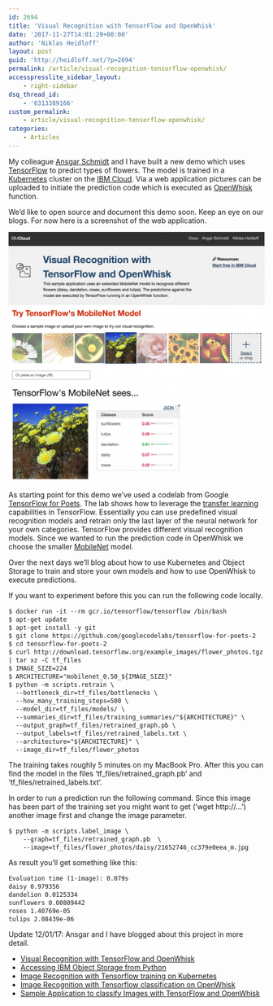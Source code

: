 ```yaml
---
id: 2694
title: 'Visual Recognition with TensorFlow and OpenWhisk'
date: '2017-11-27T14:01:29+00:00'
author: 'Niklas Heidloff'
layout: post
guid: 'http://heidloff.net/?p=2694'
permalink: /article/visual-recognition-tensorflow-openwhisk/
accesspresslite_sidebar_layout:
    - right-sidebar
dsq_thread_id:
    - '6313389166'
custom_permalink:
    - article/visual-recognition-tensorflow-openwhisk/
categories:
    - Articles
---
```


My colleague [Ansgar Schmidt](https://ansi.23-5.eu/) and I have built a new demo which uses [TensorFlow](https://www.tensorflow.org/) to predict types of flowers. The model is trained in a [Kubernetes](https://kubernetes.io/) cluster on the [IBM Cloud](https://bluemix.net). Via a web application pictures can be uploaded to initiate the prediction code which is executed as [OpenWhisk](https://www.ibm.com/cloud/functions) function.

We’d like to open source and document this demo soon. Keep an eye on our blogs. For now here is a screenshot of the web application.

![image](/assets/img/2017/11/tensorflow-openwhisk-1024x997.png)

As starting point for this demo we’ve used a codelab from Google [TensorFlow for Poets](https://codelabs.developers.google.com/codelabs/tensorflow-for-poets/#0). The lab shows how to leverage the [transfer learning](https://www.tensorflow.org/tutorials/image_retraining) capabilities in TensorFlow. Essentially you can use predefined visual recognition models and retrain only the last layer of the neural network for your own categories. TensorFlow provides different visual recognition models. Since we wanted to run the prediction code in OpenWhisk we choose the smaller [MobileNet](https://research.googleblog.com/2017/06/mobilenets-open-source-models-for.html) model.

Over the next days we’ll blog about how to use Kubernetes and Object Storage to train and store your own models and how to use OpenWhisk to execute predictions.

If you want to experiment before this you can run the following code locally.

```
$ docker run -it --rm gcr.io/tensorflow/tensorflow /bin/bash
$ apt-get update
$ apt-get install -y git
$ git clone https://github.com/googlecodelabs/tensorflow-for-poets-2
$ cd tensorflow-for-poets-2
$ curl http://download.tensorflow.org/example_images/flower_photos.tgz | tar xz -C tf_files
$ IMAGE_SIZE=224
$ ARCHITECTURE="mobilenet_0.50_${IMAGE_SIZE}"
$ python -m scripts.retrain \
  --bottleneck_dir=tf_files/bottlenecks \
  --how_many_training_steps=500 \
  --model_dir=tf_files/models/ \
  --summaries_dir=tf_files/training_summaries/"${ARCHITECTURE}" \
  --output_graph=tf_files/retrained_graph.pb \
  --output_labels=tf_files/retrained_labels.txt \
  --architecture="${ARCHITECTURE}" \
  --image_dir=tf_files/flower_photos
```

The training takes roughly 5 minutes on my MacBook Pro. After this you can find the model in the files ‘tf\_files/retrained\_graph.pb’ and ‘tf\_files/retrained\_labels.txt’.

In order to run a prediction run the following command. Since this image has been part of the training set you might want to get (‘wget http://…’) another image first and change the image parameter.

```
$ python -m scripts.label_image \
    --graph=tf_files/retrained_graph.pb  \
    --image=tf_files/flower_photos/daisy/21652746_cc379e0eea_m.jpg
```

As result you’ll get something like this:

```
Evaluation time (1-image): 0.079s
daisy 0.979356
dandelion 0.0125334
sunflowers 0.00809442
roses 1.40769e-05
tulips 2.08439e-06
```

Update 12/01/17: Ansgar and I have blogged about this project in more detail.

- [Visual Recognition with TensorFlow and OpenWhisk](http://heidloff.net/article/visual-recognition-tensorflow-openwhisk)
- [Accessing IBM Object Storage from Python](https://ansi.23-5.eu/2017/11/accessing-ibm-object-store-python/)
- [Image Recognition with Tensorflow training on Kubernetes](https://ansi.23-5.eu/2017/11/image-recognition-with-tensorflow-training-on-kubernetes/)
- [Image Recognition with Tensorflow classification on OpenWhisk](https://ansi.23-5.eu/2017/11/image-recognition-tensorflow-classification-openwhisk/)
- [Sample Application to classify Images with TensorFlow and OpenWhisk](https://heidloff.net/article/visual-recognition-tensorflow)